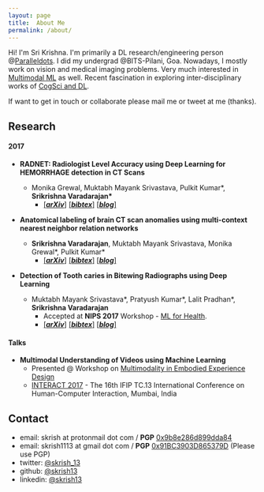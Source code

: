 ```yaml
---
layout: page
title:  About Me
permalink: /about/
---
```


Hi! I'm Sri Krishna. I'm primarily a DL research/engineering person @[Paralleldots](https://www.paralleldots.xyz). I did my undergrad @BITS-Pilani, Goa. Nowadays, I mostly work on vision and medical imaging problems. Very much interested in [Multimodal ML](https://arxiv.org/abs/1705.09406) as well. Recent fascination in exploring inter-disciplinary works of [CogSci and DL](https://www.youtube.com/watch?v=3YhJW4Fp1xQ).

If want to get in touch or collaborate please mail me or tweet at me (thanks).

## Research

#### 2017

- **RADNET: Radiologist Level Accuracy using Deep Learning for HEMORRHAGE detection in CT Scans**
	- Monika Grewal, Muktabh Mayank Srivastava, Pulkit Kumar\*, **Srikrishna Varadarajan\***
		- [[**_arXiv_**]](https://arxiv.org/abs/1710.04934) [[**_bibtex_**]](http://dblp.org/rec/bibtex/journals/corr/abs-1710-04934) [[**_blog_**]](http://blog.paralleldots.com/technology/deep-learning/ai-matches-the-accuracy-of-trained-radiologists-for-identifying-brain-hemorrhage-in-a-head-to-head-test/)

- **Anatomical labeling of brain CT scan anomalies using multi-context nearest neighbor relation networks**
	- **Srikrishna Varadarajan**, Muktabh Mayank Srivastava, Monika Grewal\*, Pulkit Kumar\*
		- [[**_arXiv_**]](https://arxiv.org/abs/1710.09180) [[**_bibtex_**]](http://dblp.org/rec/bibtex/journals/corr/abs-1710-09180) [[**_blog_**]](https://paralleldots.xyz/Anatomical-labeling-of-brain-CT-scan-anomalies-using-multi-context-nearest-neighbor-relation-networks)

- **Detection of Tooth caries in Bitewing Radiographs using Deep Learning**
	- Muktabh Mayank Srivastava\*, Pratyush Kumar\*, Lalit Pradhan\*, **Srikrishna Varadarajan**
		- Accepted at **NIPS 2017** Workshop - [ML for Health](https://ml4health.github.io/2017/).
		- [[**_arXiv_**]](https://arxiv.org/abs/1711.07312) [[**_bibtex_**]](http://dblp.org/rec/bibtex/journals/corr/abs-1711-07312) [[**_blog_**]](dentistry.ai)

#### Talks

-  **Multimodal Understanding of Videos using Machine Learning**
	- Presented @ Workshop on [Multimodality in Embodied Experience Design](http://hcc.uni-bremen.de/codesign2017/workshops/mumbai/)
	- [INTERACT 2017](https://interact2017.org/) - The 16th IFIP TC.13 International Conference on Human-Computer Interaction, Mumbai, India

## Contact

- email: skrish at protonmail dot com / **PGP** [0x9b8e286d899dda84](https://pgp.mit.edu/pks/lookup?search=0x9b8e286d899dda84)
- email: skrish1113 at gmail dot com / **PGP** [0x91BC3903D865379D](https://pgp.mit.edu/pks/lookup?search=0x91BC3903D865379D) (Please use PGP)
- twitter: [@skrish_13](https://twitter.com/skrish_13)
- github: [@skrish13](https://github.com/skrish13)
- linkedin: [@skrish13](https://in.linkedin.com/in/skrish13)
